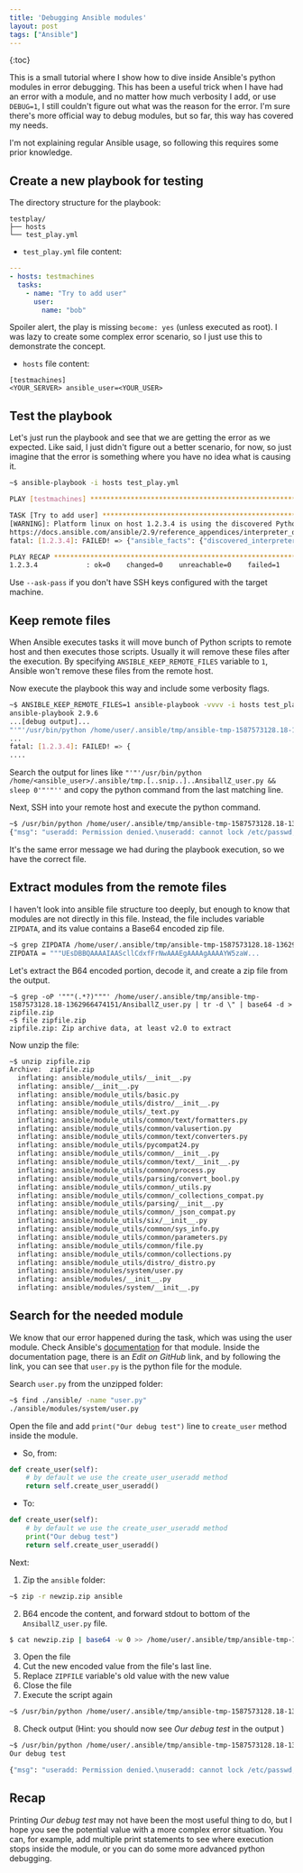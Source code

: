 ```yaml
---
title: 'Debugging Ansible modules'
layout: post
tags: ["Ansible"]
---
```

{:toc}

This is a small tutorial where I show how to dive inside Ansible's python modules in error debugging. This has been a useful trick when I have had an error with a module, and no matter how much verbosity I add, or use `DEBUG=1`, I still couldn't figure out what was the reason for the error. I'm sure there's more official way to debug modules, but so far, this way has covered my needs.



I'm not explaining regular Ansible usage, so following this requires some prior knowledge.



## Create a new playbook for testing

The directory structure for the playbook:

```
testplay/
├── hosts
└── test_play.yml
```

* `test_play.yml` file content:

```yaml
---
- hosts: testmachines
  tasks:
    - name: "Try to add user"
      user:
        name: "bob"
```

Spoiler alert, the play is missing `become: yes` (unless executed as root). I was lazy to create some complex error scenario, so I just use this to demonstrate the concept. 

* `hosts` file content:

```
[testmachines]
<YOUR_SERVER> ansible_user=<YOUR_USER>
```

## Test the playbook

Let's just run the playbook and see that we are getting the error as we expected. Like said, I just didn't figure out a better scenario, for now, so just imagine that the error is something where you have no idea what is causing it.

```bash
~$ ansible-playbook -i hosts test_play.yml

PLAY [testmachines] ***********************************************************************************************************************************************************************************************

TASK [Try to add user] ********************************************************************************************************************************************************************************************
[WARNING]: Platform linux on host 1.2.3.4 is using the discovered Python interpreter at /usr/bin/python, but future installation of another Python interpreter could change this. See
https://docs.ansible.com/ansible/2.9/reference_appendices/interpreter_discovery.html for more information.
fatal: [1.2.3.4]: FAILED! => {"ansible_facts": {"discovered_interpreter_python": "/usr/bin/python"}, "changed": false, "msg": "useradd: Permission denied.\nuseradd: cannot lock /etc/passwd; try again later.\n", "name": "bob", "rc": 1}

PLAY RECAP ********************************************************************************************************************************************************************************************************
1.2.3.4            : ok=0    changed=0    unreachable=0    failed=1    skipped=0    rescued=0    ignored=0   
```

Use `--ask-pass` if you don't have SSH keys configured with the target machine.

## Keep remote files

When Ansible executes tasks it will move bunch of Python scripts to remote host and then executes those scripts. Usually it will remove these files after the execution. By specifying `ANSIBLE_KEEP_REMOTE_FILES` variable to `1`,  Ansible won't remove these files from the remote host.

Now execute the playbook this way and include some verbosity flags. 

```bash
~$ ANSIBLE_KEEP_REMOTE_FILES=1 ansible-playbook -vvvv -i hosts test_play.yml 
ansible-playbook 2.9.6
...[debug output]...
"'"'/usr/bin/python /home/user/.ansible/tmp/ansible-tmp-1587573128.18-1362966474151/AnsiballZ_user.py && sleep 0'"'"''
...
fatal: [1.2.3.4]: FAILED! => {
....
```

Search the output for lines like `"'"'/usr/bin/python /home/<ansible_user>/.ansible/tmp.[..snip..]..AnsiballZ_user.py && sleep 0'"'"''` and copy the python command from the last matching line.

Next, SSH into your remote host and execute the python command. 

```bash
~$ /usr/bin/python /home/user/.ansible/tmp/ansible-tmp-1587573128.18-1362966474151/AnsiballZ_user.py
{"msg": "useradd: Permission denied.\nuseradd: cannot lock /etc/passwd; try again later.\n", "failed": true, "rc": 1, "name": "bob", "invocation": {"module_args": {"comment": null, "ssh_key_bits": 0, "update_password": "always", "non_unique": false, "force": false, "ssh_key_type": "rsa", "create_home": true, "password_lock": null, "ssh_key_passphrase": null, "uid": null, "home": null, "append": false, "skeleton": null, "ssh_key_comment": "ansible-generated on mc1", "group": null, "system": false, "state": "present", "role": null, "hidden": null, "local": null, "authorization": null, "profile": null, "shell": null, "expires": null, "ssh_key_file": null, "groups": null, "move_home": false, "password": null, "name": "bob", "seuser": null, "remove": false, "login_class": null, "generate_ssh_key": null}}}
```

It's the same error message we had during the playbook execution, so we have the correct file.



## Extract modules from the remote files

I haven't look into ansible file structure too deeply, but enough to know that modules are not directly in this file. Instead, the file includes variable `ZIPDATA`, and its value contains a Base64 encoded zip file.

```bash
~$ grep ZIPDATA /home/user/.ansible/tmp/ansible-tmp-1587573128.18-1362966474151/AnsiballZ_user.py
ZIPDATA = """UEsDBBQAAAAIAAScllCdxfFrNwAAAEgAAAAgAAAAYW5zaW...
```

Let's extract the B64 encoded portion, decode it, and create a zip file from the output.

```
~$ grep -oP '"""(.*?)"""' /home/user/.ansible/tmp/ansible-tmp-1587573128.18-1362966474151/AnsiballZ_user.py | tr -d \" | base64 -d > zipfile.zip
~$ file zipfile.zip 
zipfile.zip: Zip archive data, at least v2.0 to extract

```

Now unzip the file:

```bash
~$ unzip zipfile.zip 
Archive:  zipfile.zip
  inflating: ansible/module_utils/__init__.py  
  inflating: ansible/__init__.py     
  inflating: ansible/module_utils/basic.py  
  inflating: ansible/module_utils/distro/__init__.py  
  inflating: ansible/module_utils/_text.py  
  inflating: ansible/module_utils/common/text/formatters.py  
  inflating: ansible/module_utils/common/valusertion.py  
  inflating: ansible/module_utils/common/text/converters.py  
  inflating: ansible/module_utils/pycompat24.py  
  inflating: ansible/module_utils/common/__init__.py  
  inflating: ansible/module_utils/common/text/__init__.py  
  inflating: ansible/module_utils/common/process.py  
  inflating: ansible/module_utils/parsing/convert_bool.py  
  inflating: ansible/module_utils/common/_utils.py  
  inflating: ansible/module_utils/common/_collections_compat.py  
  inflating: ansible/module_utils/parsing/__init__.py  
  inflating: ansible/module_utils/common/_json_compat.py  
  inflating: ansible/module_utils/six/__init__.py  
  inflating: ansible/module_utils/common/sys_info.py  
  inflating: ansible/module_utils/common/parameters.py  
  inflating: ansible/module_utils/common/file.py  
  inflating: ansible/module_utils/common/collections.py  
  inflating: ansible/module_utils/distro/_distro.py  
  inflating: ansible/modules/system/user.py  
  inflating: ansible/modules/__init__.py  
  inflating: ansible/modules/system/__init__.py  
```



## Search for the needed module

We know that our error happened during the task, which was using the user module. Check Ansible's [documentation](https://docs.ansible.com/ansible/latest/modules/user_module.html) for that module. Inside the documentation page, there is an *Edit on GitHub* link, and by following the link, you can see that `user.py` is the python file for the module. 

Search `user.py` from the unzipped folder:

```bash
~$ find ./ansible/ -name "user.py"
./ansible/modules/system/user.py
```



Open the file and add `print("Our debug test")` line to `create_user` method inside the module.

*  So, from: 
```python
def create_user(self):
    # by default we use the create_user_useradd method
    return self.create_user_useradd() 
```
*  To:  
```python
def create_user(self):
    # by default we use the create_user_useradd method
    print("Our debug test")
    return self.create_user_useradd()
```

Next:

1.  Zip the `ansible` folder:

```bash
~$ zip -r newzip.zip ansible
```

2.  B64 encode the content, and forward stdout to bottom of the `AnsiballZ_user.py` file.

```bash
$ cat newzip.zip | base64 -w 0 >> /home/user/.ansible/tmp/ansible-tmp-1587573128.18-1362966474151/AnsiballZ_user.py
```

3. Open the file
4. Cut the new encoded value from the file's last line. 
5. Replace `ZIPFILE` variable's old value with the new value
6. Close the file
7. Execute the script again

```bash
~$ /usr/bin/python /home/user/.ansible/tmp/ansible-tmp-1587573128.18-1362966474151/AnsiballZ_user.py
```

8. Check output (Hint: you should now see *Our debug test* in the output )

```bash
~$ /usr/bin/python /home/user/.ansible/tmp/ansible-tmp-1587573128.18-1362966474151/AnsiballZ_user.py
Our debug test

{"msg": "useradd: Permission denied.\nuseradd: cannot lock /etc/passwd; try again later.\n", "failed": true, "rc": 1, "name": "bob", "invocation": {"module_args": {"comment": null, "ssh_key_bits": 0, "update_password": "always", "non_unique": false, "force": false, "ssh_key_type": "rsa", "create_home": true, "password_lock": null, "ssh_key_passphrase": null, "uid": null, "home": null, "append": false, "skeleton": null, "ssh_key_comment": "ansible-generated on mc1", "group": null, "system": false, "state": "present", "role": null, "hidden": null, "local": null, "authorization": null, "profile": null, "shell": null, "expires": null, "ssh_key_file": null, "groups": null, "move_home": false, "password": null, "name": "bob", "seuser": null, "remove": false, "login_class": null, "generate_ssh_key": null}}}
```



## Recap

Printing *Our debug test* may not have been the most useful thing to do, but I hope you see the potential value with a more complex error situation. You can, for example, add multiple print statements to see where execution stops inside the module, or you can do some more advanced python debugging.
